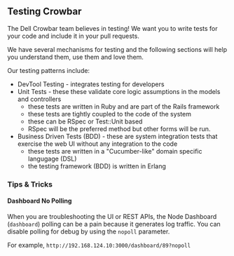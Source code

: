 ## Testing Crowbar

The Dell Crowbar team believes in testing!  We want you to write tests for your code and include it in your pull requests.

We have several mechanisms for testing and the following sections will help you understand them, use them and love them.

Our testing patterns include:

* DevTool Testing - integrates testing for developers
* Unit Tests - these these validate core logic assumptions in the models and controllers
   * these tests are written in Ruby and are part of the Rails framework
   * these tests are tightly coupled to the code of the system
   * these can be RSpec or Test::Unit based
   * RSpec will be the preferred method but other forms will be run.
* Business Driven Tests (BDD) - these are system integration tests that exercise the web UI without any integration to the code
   * these tests are written in a "Cucumber-like" domain specific langugage (DSL)
   * the testing framework (BDD) is written in Erlang

### Tips & Tricks

#### Dashboard No Polling

When you are troubleshooting the UI or REST APIs, the Node Dashboard (`dashboard`) polling can be a pain because it generates log traffic.  You can disable polling for debug by using the `nopoll` parameter.

For example, `http://192.168.124.10:3000/dashboard/89?nopoll`
